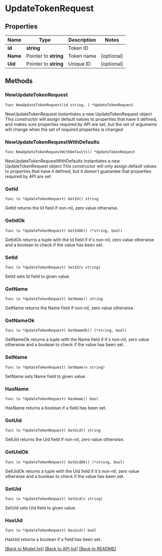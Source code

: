 # UpdateTokenRequest

## Properties

Name | Type | Description | Notes
------------ | ------------- | ------------- | -------------
**Id** | **string** | Token ID | 
**Name** | Pointer to **string** | Token name | [optional] 
**Uid** | Pointer to **string** | Unique ID | [optional] 

## Methods

### NewUpdateTokenRequest

`func NewUpdateTokenRequest(id string, ) *UpdateTokenRequest`

NewUpdateTokenRequest instantiates a new UpdateTokenRequest object
This constructor will assign default values to properties that have it defined,
and makes sure properties required by API are set, but the set of arguments
will change when the set of required properties is changed

### NewUpdateTokenRequestWithDefaults

`func NewUpdateTokenRequestWithDefaults() *UpdateTokenRequest`

NewUpdateTokenRequestWithDefaults instantiates a new UpdateTokenRequest object
This constructor will only assign default values to properties that have it defined,
but it doesn't guarantee that properties required by API are set

### GetId

`func (o *UpdateTokenRequest) GetId() string`

GetId returns the Id field if non-nil, zero value otherwise.

### GetIdOk

`func (o *UpdateTokenRequest) GetIdOk() (*string, bool)`

GetIdOk returns a tuple with the Id field if it's non-nil, zero value otherwise
and a boolean to check if the value has been set.

### SetId

`func (o *UpdateTokenRequest) SetId(v string)`

SetId sets Id field to given value.


### GetName

`func (o *UpdateTokenRequest) GetName() string`

GetName returns the Name field if non-nil, zero value otherwise.

### GetNameOk

`func (o *UpdateTokenRequest) GetNameOk() (*string, bool)`

GetNameOk returns a tuple with the Name field if it's non-nil, zero value otherwise
and a boolean to check if the value has been set.

### SetName

`func (o *UpdateTokenRequest) SetName(v string)`

SetName sets Name field to given value.

### HasName

`func (o *UpdateTokenRequest) HasName() bool`

HasName returns a boolean if a field has been set.

### GetUid

`func (o *UpdateTokenRequest) GetUid() string`

GetUid returns the Uid field if non-nil, zero value otherwise.

### GetUidOk

`func (o *UpdateTokenRequest) GetUidOk() (*string, bool)`

GetUidOk returns a tuple with the Uid field if it's non-nil, zero value otherwise
and a boolean to check if the value has been set.

### SetUid

`func (o *UpdateTokenRequest) SetUid(v string)`

SetUid sets Uid field to given value.

### HasUid

`func (o *UpdateTokenRequest) HasUid() bool`

HasUid returns a boolean if a field has been set.


[[Back to Model list]](../README.md#documentation-for-models) [[Back to API list]](../README.md#documentation-for-api-endpoints) [[Back to README]](../README.md)


